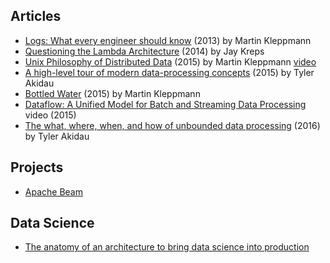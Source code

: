 ## Articles

* [Logs: What every engineer should know](https://engineering.linkedin.com/distributed-systems/log-what-every-software-engineer-should-know-about-real-time-datas-unifying) (2013) by Martin Kleppmann 
* [Questioning the Lambda Architecture](https://www.oreilly.com/ideas/questioning-the-lambda-architecture) (2014) by Jay Kreps 
* [Unix Philosophy of Distributed Data](http://www.confluent.io/blog/apache-kafka-samza-and-the-unix-philosophy-of-distributed-data/) (2015) by Martin Kleppmann [video](https://www.youtube.com/watch?v=Gqdr0DiNh5g)
* [A high-level tour of modern data-processing concepts](https://www.oreilly.com/ideas/the-world-beyond-batch-streaming-101)  (2015) by Tyler Akidau 
* [Bottled Water](https://martin.kleppmann.com/2015/04/23/bottled-water-real-time-postgresql-kafka.html) (2015) by Martin Kleppmann 
* [Dataflow: A Unified Model for Batch and Streaming Data Processing](https://www.youtube.com/watch?v=3UfZN59Nsk8) video (2015) 
* [The what, where, when, and how of unbounded data processing](https://www.oreilly.com/ideas/the-world-beyond-batch-streaming-102) (2016) by Tyler Akidau 

## Projects

* [Apache Beam](http://beam.incubator.apache.org/)

## Data Science

* [The anatomy of an architecture to bring data science into production](https://www.oreilly.com/ideas/what-is-hardcore-data-science-in-practice)
